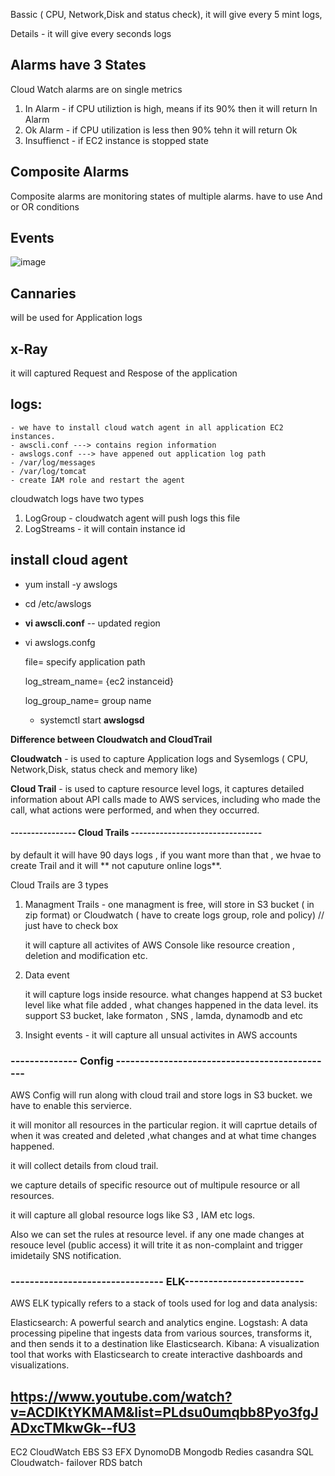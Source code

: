 Bassic ( CPU, Network,Disk and status check), it will give every 5 mint logs,

Details - it will give every seconds logs

## Alarms have 3 States
Cloud Watch alarms are on single metrics
1. In Alarm - if CPU utiliztion is high, means if its 90% then it will return In Alarm
2. Ok Alarm - if CPU utilization is less then 90% tehn it will return Ok
3. Insuffienct - if EC2 instance is stopped state

## Composite Alarms
   Composite alarms are monitoring states of multiple alarms. have to use And or OR conditions

## Events

	

 ![image](https://github.com/user-attachments/assets/252589a1-5643-48d3-822a-1c4e7d5f62ea)


## Cannaries 
   will be used for Application logs 
   
## x-Ray
   it will captured Request and Respose of the application
   
## logs:

	- we have to install cloud watch agent in all application EC2 instances.
	- awscli.conf ---> contains region information
	- awslogs.conf ---> have appened out application log path
	- /var/log/messages
	- /var/log/tomcat
	- create IAM role and restart the agent 
cloudwatch logs have two types
1. LogGroup  - cloudwatch agent will push logs this file  
2. LogStreams - it will contain instance id

## install cloud agent

- yum install -y awslogs

- cd /etc/awslogs

- **vi awscli.conf**   -- updated region

- vi awslogs.confg
  
    file= specify application path
  
    log_stream_name= {ec2 instanceid}

     log_group_name=  group name

  - systemctl start **awslogsd**

**Difference  between Cloudwatch and CloudTrail**

**Cloudwatch** - is used to capture Application logs and Sysemlogs ( CPU, Network,Disk, status check and memory like)

**Cloud Trail** -  is used to capture resource level logs, it captures detailed information about API calls made to AWS services, including who made the call, what actions were performed, and when they occurred.


#### 	----------------								Cloud Trails --------------------------------

by default it will have 90 days logs , if you want more than that , we hvae to create  Trail and it will ** not caputure online logs**.

Cloud Trails are 3 types

1. Managment Trails - one managment is free, will store in S3 bucket ( in zip format) or Cloudwatch ( have to create logs group, role and policy) // just have to check box 
      
	it will capture all activites of AWS Console like resource creation , deletion and modification etc.
	
2. Data event 

	it will capture logs  inside resource. what changes happend at S3 bucket level like what file added , what changes happened in the data level. its support S3 bucket, lake formaton , SNS , lamda, dynamodb and etc
	
	
3. Insight events - it will capture all unsual activites in AWS accounts



### 	--------------							Config  ----------------------------------------------


AWS Config will run along with cloud trail and store logs in S3 bucket. we have to enable this servierce.

it will monitor all resources in the particular region. it will caprtue details of when it was created and deleted ,what changes and at what time changes happened.

it will collect details from cloud trail.

we capture details of specific resource out of multipule resource or all resources. 

it will capture all global resource logs like S3 , IAM etc  logs.

Also we can set the rules at resource level. if any one  made changes at resouce level (public access)  it will trite it as non-complaint and trigger imidetaily SNS notification.


### -------------------------------- ELK-------------------------

AWS ELK typically refers to a stack of tools used for log and data analysis:

Elasticsearch: A powerful search and analytics engine.
Logstash: A data processing pipeline that ingests data from various sources, transforms it, and then sends it to a destination like Elasticsearch.
Kibana: A visualization tool that works with Elasticsearch to create interactive dashboards and visualizations.


https://www.youtube.com/watch?v=ACDIKtYKMAM&list=PLdsu0umqbb8Pyo3fgJADxcTMkwGk--fU3
----------
EC2
CloudWatch
EBS
S3
EFX
DynomoDB
Mongodb
Redies
casandra
SQL
Cloudwatch- failover
RDS
batch
